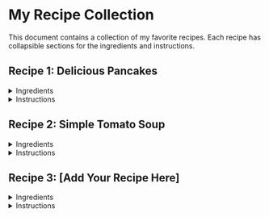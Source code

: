 # My Recipe Collection

This document contains a collection of my favorite recipes. Each recipe has collapsible sections for the ingredients and instructions.

## Recipe 1: Delicious Pancakes

<details>
  <summary>Ingredients</summary>

  * 1 cup all-purpose flour
  * 2 tablespoons sugar
  * 2 teaspoons baking powder
  * 1/2 teaspoon salt
  * 1 egg
  * 1 cup milk
  * 2 tablespoons melted butter
</details>

<details>
  <summary>Instructions</summary>

  1. In a large bowl, whisk together the flour, sugar, baking powder, and salt.
  2. In a separate bowl, whisk together the egg, milk, and melted butter.
  3. Pour the wet ingredients into the dry ingredients and mix until just combined.
  4. Heat a lightly oiled griddle or frying pan over medium-high heat.
  5. Pour or scoop the batter onto the griddle, using approximately 1/4 cup for each pancake.
  6. Cook until bubbles form on the surface, then flip and cook until browned on the other side.
  7. Serve hot with your favorite toppings.
</details>

## Recipe 2: Simple Tomato Soup

<details>
  <summary>Ingredients</summary>

  * 2 (28 ounce) cans crushed tomatoes
  * 1 (14.5 ounce) can diced tomatoes, undrained
  * 1 cup vegetable broth
  * 1/2 cup chopped onion
  * 2 cloves garlic, minced
  * 1 teaspoon dried basil
  * 1/2 teaspoon dried oregano
  * Salt and pepper to taste
</details>

<details>
  <summary>Instructions</summary>

  1. In a large pot or Dutch oven, combine the crushed tomatoes, diced tomatoes, vegetable broth, onion, garlic, basil, and oregano.
  2. Bring to a boil, then reduce heat and simmer for 15 minutes, stirring occasionally.
  3. Season with salt and pepper to taste.
  4. Serve hot with a grilled cheese sandwich or crusty bread.
</details>

## Recipe 3: [Add Your Recipe Here]

<details>
  <summary>Ingredients</summary>

  * [List your ingredients here]
</details>

<details>
  <summary>Instructions</summary>

  * [List your instructions here]
</details>
